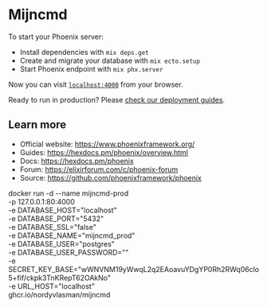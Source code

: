 # Mijncmd

To start your Phoenix server:

  * Install dependencies with `mix deps.get`
  * Create and migrate your database with `mix ecto.setup`
  * Start Phoenix endpoint with `mix phx.server`

Now you can visit [`localhost:4000`](http://localhost:4000) from your browser.

Ready to run in production? Please [check our deployment guides](https://hexdocs.pm/phoenix/deployment.html).

## Learn more

  * Official website: https://www.phoenixframework.org/
  * Guides: https://hexdocs.pm/phoenix/overview.html
  * Docs: https://hexdocs.pm/phoenix
  * Forum: https://elixirforum.com/c/phoenix-forum
  * Source: https://github.com/phoenixframework/phoenix

docker run -d --name mijncmd-prod \
  -p 127.0.0.1:80:4000 \
  -e DATABASE_HOST="localhost" \
  -e DATABASE_PORT="5432" \
  -e DATABASE_SSL="false" \
  -e DATABASE_NAME="mijncmd_prod" \
  -e DATABASE_USER="postgres" \
  -e DATABASE_USER_PASSWORD="" \
  -e SECRET_KEY_BASE="wWNVNM19yWwqL2q2EAoavuYDgYP0Rh2RWq06clo5+fif/ckpk3TnKRepT62OAkNo" \
  -e URL_HOST="localhost" \
  ghcr.io/nordyvlasman/mijncmd
